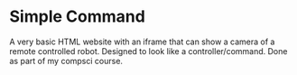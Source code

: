 # Simple Command

A very basic HTML website with an iframe that can show a camera of a remote controlled robot. Designed to look like a controller/command. Done as part of my compsci course.
